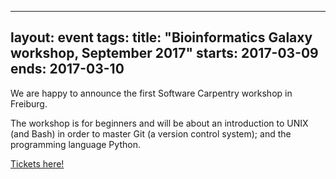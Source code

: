 
---
layout: event
tags:
title: "Bioinformatics Galaxy workshop, September 2017"
starts: 2017-03-09
ends: 2017-03-10
---

We are happy to announce the first Software Carpentry workshop in Freiburg.

The workshop is for beginners and will be about an introduction to UNIX (and
Bash) in order to master Git (a version control system); and the programming
language Python.

[Tickets here!](https://www.eventbrite.fr/e/1st-software-carpentry-workshop-in-freiburg-tickets-31898812206)
